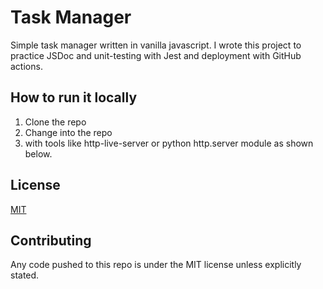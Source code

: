 # Task Manager #

Simple task manager written in vanilla javascript. I wrote this project to practice JSDoc and unit-testing with Jest and deployment with GitHub actions.

## How to run it locally
1. Clone the repo
2. Change into the repo
3. with tools like http-live-server or python http.server module as shown below.

## License
[MIT](https://github.com/fdvmoreira/js-task-manager/edit/main/LICENSE " Read the license notice")

## Contributing
Any code pushed to this repo is under the MIT license unless explicitly stated.
